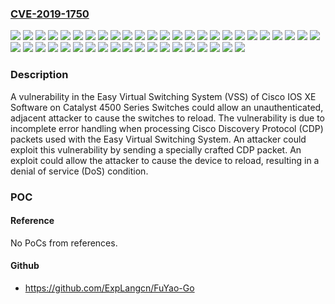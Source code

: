 ### [CVE-2019-1750](https://cve.mitre.org/cgi-bin/cvename.cgi?name=CVE-2019-1750)
![](https://img.shields.io/static/v1?label=Product&message=Cisco%20IOS%20XE%20Software&color=blue)
![](https://img.shields.io/static/v1?label=Version&message=16.9.2h%20&color=brightgreen)
![](https://img.shields.io/static/v1?label=Version&message=3.10.0E%20&color=brightgreen)
![](https://img.shields.io/static/v1?label=Version&message=3.10.0cE%20&color=brightgreen)
![](https://img.shields.io/static/v1?label=Version&message=3.10.1E%20&color=brightgreen)
![](https://img.shields.io/static/v1?label=Version&message=3.10.1aE%20&color=brightgreen)
![](https://img.shields.io/static/v1?label=Version&message=3.10.1sE%20&color=brightgreen)
![](https://img.shields.io/static/v1?label=Version&message=3.10.2E%20&color=brightgreen)
![](https://img.shields.io/static/v1?label=Version&message=3.6.0E%20&color=brightgreen)
![](https://img.shields.io/static/v1?label=Version&message=3.6.0aE%20&color=brightgreen)
![](https://img.shields.io/static/v1?label=Version&message=3.6.0bE%20&color=brightgreen)
![](https://img.shields.io/static/v1?label=Version&message=3.6.10E%20&color=brightgreen)
![](https://img.shields.io/static/v1?label=Version&message=3.6.1E%20&color=brightgreen)
![](https://img.shields.io/static/v1?label=Version&message=3.6.2E%20&color=brightgreen)
![](https://img.shields.io/static/v1?label=Version&message=3.6.2aE%20&color=brightgreen)
![](https://img.shields.io/static/v1?label=Version&message=3.6.3E%20&color=brightgreen)
![](https://img.shields.io/static/v1?label=Version&message=3.6.4E%20&color=brightgreen)
![](https://img.shields.io/static/v1?label=Version&message=3.6.5E%20&color=brightgreen)
![](https://img.shields.io/static/v1?label=Version&message=3.6.5aE%20&color=brightgreen)
![](https://img.shields.io/static/v1?label=Version&message=3.6.5bE%20&color=brightgreen)
![](https://img.shields.io/static/v1?label=Version&message=3.6.6E%20&color=brightgreen)
![](https://img.shields.io/static/v1?label=Version&message=3.6.7E%20&color=brightgreen)
![](https://img.shields.io/static/v1?label=Version&message=3.6.7aE%20&color=brightgreen)
![](https://img.shields.io/static/v1?label=Version&message=3.6.7bE%20&color=brightgreen)
![](https://img.shields.io/static/v1?label=Version&message=3.6.8E%20&color=brightgreen)
![](https://img.shields.io/static/v1?label=Version&message=3.6.9E%20&color=brightgreen)
![](https://img.shields.io/static/v1?label=Version&message=3.7.0E%20&color=brightgreen)
![](https://img.shields.io/static/v1?label=Version&message=3.7.1E%20&color=brightgreen)
![](https://img.shields.io/static/v1?label=Version&message=3.7.2E%20&color=brightgreen)
![](https://img.shields.io/static/v1?label=Version&message=3.7.3E%20&color=brightgreen)
![](https://img.shields.io/static/v1?label=Version&message=3.8.0E%20&color=brightgreen)
![](https://img.shields.io/static/v1?label=Version&message=3.8.1E%20&color=brightgreen)
![](https://img.shields.io/static/v1?label=Version&message=3.8.2E%20&color=brightgreen)
![](https://img.shields.io/static/v1?label=Version&message=3.8.3E%20&color=brightgreen)
![](https://img.shields.io/static/v1?label=Version&message=3.8.4E%20&color=brightgreen)
![](https://img.shields.io/static/v1?label=Version&message=3.8.5E%20&color=brightgreen)
![](https://img.shields.io/static/v1?label=Version&message=3.8.5aE%20&color=brightgreen)
![](https://img.shields.io/static/v1?label=Version&message=3.8.6E%20&color=brightgreen)
![](https://img.shields.io/static/v1?label=Version&message=3.8.7E%20&color=brightgreen)
![](https://img.shields.io/static/v1?label=Version&message=3.9.0E%20&color=brightgreen)
![](https://img.shields.io/static/v1?label=Version&message=3.9.1E%20&color=brightgreen)
![](https://img.shields.io/static/v1?label=Version&message=3.9.2E%20&color=brightgreen)
![](https://img.shields.io/static/v1?label=Version&message=3.9.2bE%20&color=brightgreen)
![](https://img.shields.io/static/v1?label=Vulnerability&message=CWE-20&color=brightgreen)

### Description

A vulnerability in the Easy Virtual Switching System (VSS) of Cisco IOS XE Software on Catalyst 4500 Series Switches could allow an unauthenticated, adjacent attacker to cause the switches to reload. The vulnerability is due to incomplete error handling when processing Cisco Discovery Protocol (CDP) packets used with the Easy Virtual Switching System. An attacker could exploit this vulnerability by sending a specially crafted CDP packet. An exploit could allow the attacker to cause the device to reload, resulting in a denial of service (DoS) condition.

### POC

#### Reference
No PoCs from references.

#### Github
- https://github.com/ExpLangcn/FuYao-Go


